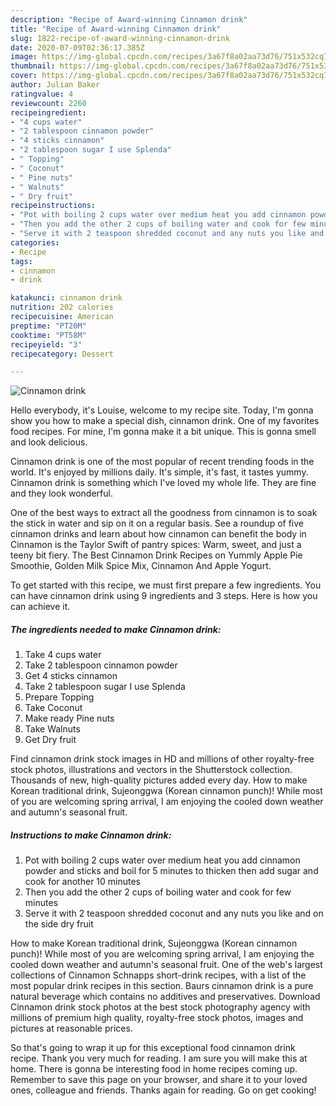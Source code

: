 ```yaml
---
description: "Recipe of Award-winning Cinnamon drink"
title: "Recipe of Award-winning Cinnamon drink"
slug: 1822-recipe-of-award-winning-cinnamon-drink
date: 2020-07-09T02:36:17.385Z
image: https://img-global.cpcdn.com/recipes/3a67f8a02aa73d76/751x532cq70/cinnamon-drink-recipe-main-photo.jpg
thumbnail: https://img-global.cpcdn.com/recipes/3a67f8a02aa73d76/751x532cq70/cinnamon-drink-recipe-main-photo.jpg
cover: https://img-global.cpcdn.com/recipes/3a67f8a02aa73d76/751x532cq70/cinnamon-drink-recipe-main-photo.jpg
author: Julian Baker
ratingvalue: 4
reviewcount: 2260
recipeingredient:
- "4 cups water"
- "2 tablespoon cinnamon powder"
- "4 sticks cinnamon"
- "2 tablespoon sugar I use Splenda"
- " Topping"
- " Coconut"
- " Pine nuts"
- " Walnuts"
- " Dry fruit"
recipeinstructions:
- "Pot with boiling 2 cups water over medium heat you add cinnamon powder and sticks and boil for 5 minutes to thicken then add sugar and cook for another 10 minutes"
- "Then you add the other 2 cups of boiling water and cook for few minutes"
- "Serve it with 2 teaspoon shredded coconut and any nuts you like and on the side dry fruit"
categories:
- Recipe
tags:
- cinnamon
- drink

katakunci: cinnamon drink 
nutrition: 202 calories
recipecuisine: American
preptime: "PT20M"
cooktime: "PT58M"
recipeyield: "3"
recipecategory: Dessert

---
```



![Cinnamon drink](https://img-global.cpcdn.com/recipes/3a67f8a02aa73d76/751x532cq70/cinnamon-drink-recipe-main-photo.jpg)

Hello everybody, it's Louise, welcome to my recipe site. Today, I'm gonna show you how to make a special dish, cinnamon drink. One of my favorites food recipes. For mine, I'm gonna make it a bit unique. This is gonna smell and look delicious.

Cinnamon drink is one of the most popular of recent trending foods in the world. It's enjoyed by millions daily. It's simple, it's fast, it tastes yummy. Cinnamon drink is something which I've loved my whole life. They are fine and they look wonderful.

One of the best ways to extract all the goodness from cinnamon is to soak the stick in water and sip on it on a regular basis. See a roundup of five cinnamon drinks and learn about how cinnamon can benefit the body in Cinnamon is the Taylor Swift of pantry spices: Warm, sweet, and just a teeny bit fiery. The Best Cinnamon Drink Recipes on Yummly Apple Pie Smoothie, Golden Milk Spice Mix, Cinnamon And Apple Yogurt.


To get started with this recipe, we must first prepare a few ingredients. You can have cinnamon drink using 9 ingredients and 3 steps. Here is how you can achieve it.

<!--inarticleads1-->

##### The ingredients needed to make Cinnamon drink:

1. Take 4 cups water
1. Take 2 tablespoon cinnamon powder
1. Get 4 sticks cinnamon
1. Take 2 tablespoon sugar I use Splenda
1. Prepare  Topping
1. Take  Coconut
1. Make ready  Pine nuts
1. Take  Walnuts
1. Get  Dry fruit


Find cinnamon drink stock images in HD and millions of other royalty-free stock photos, illustrations and vectors in the Shutterstock collection. Thousands of new, high-quality pictures added every day. How to make Korean traditional drink, Sujeonggwa (Korean cinnamon punch)! While most of you are welcoming spring arrival, I am enjoying the cooled down weather and autumn&#39;s seasonal fruit. 

<!--inarticleads2-->

##### Instructions to make Cinnamon drink:

1. Pot with boiling 2 cups water over medium heat you add cinnamon powder and sticks and boil for 5 minutes to thicken then add sugar and cook for another 10 minutes
1. Then you add the other 2 cups of boiling water and cook for few minutes
1. Serve it with 2 teaspoon shredded coconut and any nuts you like and on the side dry fruit


How to make Korean traditional drink, Sujeonggwa (Korean cinnamon punch)! While most of you are welcoming spring arrival, I am enjoying the cooled down weather and autumn&#39;s seasonal fruit. One of the web&#39;s largest collections of Cinnamon Schnapps short-drink recipes, with a list of the most popular drink recipes in this section. Baurs cinnamon drink is a pure natural beverage which contains no additives and preservatives. Download Cinnamon drink stock photos at the best stock photography agency with millions of premium high quality, royalty-free stock photos, images and pictures at reasonable prices. 

So that's going to wrap it up for this exceptional food cinnamon drink recipe. Thank you very much for reading. I am sure you will make this at home. There is gonna be interesting food in home recipes coming up. Remember to save this page on your browser, and share it to your loved ones, colleague and friends. Thanks again for reading. Go on get cooking!
